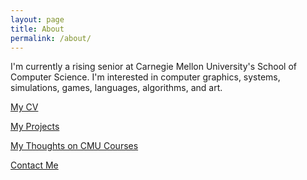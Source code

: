 ```yaml
---
layout: page
title: About
permalink: /about/
---
```


I'm currently a rising senior at Carnegie Mellon University's School of Computer Science. I'm interested in computer graphics, systems, simulations, games, languages, algorithms, and art.  

[My CV](assets/mslater_cv.pdf)

[My Projects](/projects)

[My Thoughts on CMU Courses](/cmu)

[Contact Me](mailto:numbat@cmu.edu)
